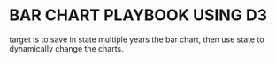 # BAR CHART PLAYBOOK USING D3

target is to save in state multiple years the bar chart, then use state to dynamically change the charts.